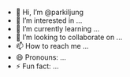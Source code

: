 - 👋 Hi, I’m @parkiljung
- 👀 I’m interested in ...
- 🌱 I’m currently learning ...
- 💞️ I’m looking to collaborate on ...
- 📫 How to reach me ...
- 😄 Pronouns: ...
- ⚡ Fun fact: ...

<!---
parkiljung/parkiljung is a ✨ special ✨ repository because its `README.md` (this file) appears on your GitHub profile.
You can click the Preview link to take a look at your changes.
--->
